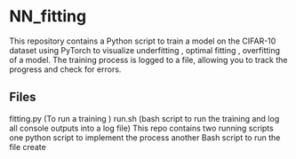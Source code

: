 # NN_fitting
This repository contains a Python script to train a model on the CIFAR-10 dataset using PyTorch to visualize underfitting , optimal fitting , overfitting of a model.
The training process is logged to a file, allowing you to track the progress and check for errors.

## Files
fitting.py (To run a training ) 
run.sh (bash script to run the training and log all console outputs into a log file)
This repo contains two running scripts one python script to implement the process another Bash script to run the file create
